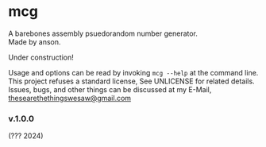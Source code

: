 # mcg

A barebones assembly psuedorandom number generator.  
Made by anson.

Under construction!

Usage and options can be read by invoking `mcg --help` at the
command line. This project refuses a standard license, See UNLICENSE for
related details. Issues, bugs, and other things can be discussed
at my E-Mail, <thesearethethingswesaw@gmail.com>

### v.1.0.0

(??? 2024)  
